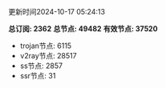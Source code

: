 更新时间2024-10-17 05:24:13

**总订阅: 2362**
**总节点: 49482**
**有效节点: 37520**
- trojan节点: 6115
- v2ray节点: 28517
- ss节点: 2857
- ssr节点: 31

